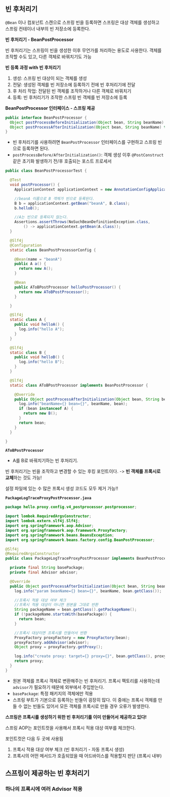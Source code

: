 ## 빈 후처리기

`@Bean` 이나 컴포넌트 스캔으로 스프링 빈을 등록하면 스프링은 대상 객체를 생성하고 스프링 컨테이너 내부의 빈 저장소에 등록한다.



**빈 후처리기 - BeanPostProcessor**

빈 후처리기는 스프링이 빈을 생성한 이후 무언가를 처리하는 용도로 사용한다. 객체를 조작할 수도 있고, 다른 객체로 바꿔치기도 가능



**빈 등록 과정 with 빈 후처리기**

1. 생성: 스프링 빈 대상이 되는 객체를 생성
2. 전달: 생성된 객체를 빈 저장소에 등록하기 전에 빈 후처리기에 전달
3. 후 처리 작업: 전달된 빈 객체를 조작하거나 다른 객체로 바꿔치기
4. 등록: 빈 후처리기가 조작한 스프링 빈 객체를 빈 저장소에 등록



**BeanPostProcessor 인터페이스 - 스프링 제공**

```java
public interface BeanPostProcessor {
  Object postProcessBeforeInitialization(Object bean, String beanName) throws BeansException
  Object postProcessAfterInitialization(Object bean, String beanName) throws BeansException
}
```

- 빈 후처리기를 사용하려면 `BeanPostProcessor` 인터페이스를 구현하고 스프링 빈으로 등록하면 된다.
- `postProcessBefore/AfterInitialization()`: 객체 생성 이후 `@PostConstruct` 같은 초기화 발생하기 전/후 호출되는 포스트 프로세서







```java
public class BeanPostProcessorTest {

  @Test
  void postProcessor() {
    ApplicationContext applicationContext = new AnnotationConfigApplicationContext(BeanPostProcessorConfig.class);

    //beanA 이름으로 B 객체가 빈으로 등록된다.
    B b = applicationContext.getBean("beanA", B.class);
    b.helloB();

    //A는 빈으로 등록되지 않는다.
    Assertions.assertThrows(NoSuchBeanDefinitionException.class,
        () -> applicationContext.getBean(A.class));
  }

  @Slf4j
  @Configuration
  static class BeanPostProcessorConfig {

    @Bean(name = "beanA")
    public A a() {
      return new A();
    }

    @Bean
    public AToBPostProcessor helloPostProcessor() {
      return new AToBPostProcessor();
    }

  }

  @Slf4j
  static class A {
    public void helloA() {
      log.info("hello A");
    }
  }

  @Slf4j
  static class B {
    public void helloB() {
      log.info("hello B");
    }
  }

  @Slf4j
  static class AToBPostProcessor implements BeanPostProcessor {

    @Override
    public Object postProcessAfterInitialization(Object bean, String beanName) {
      log.info("beanName={} bean={}", beanName, bean);
      if (bean instanceof A) {
        return new B();
      }
      return bean;
    }
  }

}
```



**`AToBPostProcessor`**

- A를 B로 바꿔치기하는 빈 후처리기.



빈 후처리기는 빈을 조작하고 변경할 수 있는 후킹 포인트이다. -> **빈 객체를 프록시로 교체**하는 것도 가능!

설정 파일에 있는 수 많은 프록시 생성 코드도 모두 제거 가능!!



**`PackageLogTraceProxyPostProcessor.java`**

```java
package hello.proxy.config.v4_postprocessor.postprocessor;

import lombok.RequiredArgsConstructor;
import lombok.extern.slf4j.Slf4j;
import org.springframework.aop.Advisor;
import org.springframework.aop.framework.ProxyFactory;
import org.springframework.beans.BeansException;
import org.springframework.beans.factory.config.BeanPostProcessor;

@Slf4j
@RequiredArgsConstructor
public class PackageLogTraceProxyPostProcessor implements BeanPostProcessor {

  private final String basePackage;
  private final Advisor advisor;

  @Override
  public Object postProcessAfterInitialization(Object bean, String beanName) throws BeansException {
    log.info("param beanName={} bean={}", beanName, bean.getClass());

    //프록시 적용 대상 여부 체크
    //프록시 적용 대상이 아니면 원본을 그대로 반환
    String packageName = bean.getClass().getPackageName();
    if (!packageName.startsWith(basePackage)) {
      return bean;
    }

    //프록시 대상이면 프록시를 만들어서 반환
    ProxyFactory proxyFactory = new ProxyFactory(bean);
    proxyFactory.addAdvisor(advisor);
    Object proxy = proxyFactory.getProxy();

    log.info("create proxy: target={} proxy={}", bean.getClass(), proxy.getClass());
    return proxy;
  }
}
```

- 원본 객체를 프록시 객체로 변환해주는 빈 후처리기. 프록시 팩토리를 사용하는데 `advisor`가 필요하기 때문에 외부에서 주입받는다.
- `basePackage`: 특정 패키지의 객체에만 적용
- 스프링 부트가 기본으로 등록하는 빈들이 굉장히 많다. 이 중에는 프록시 객체를 만들 수 없는 빈들도 있어서 모든 객체를 프록시로 만들 경우 오류가 발생한다.



**스프링은 프록시를 생성하기 위한 빈 후처리기를 이미 만들어서 제공하고 있다!**

스프링 AOP는 포인트컷을 사용해서 프록시 적용 대상 여부를 체크한다.



포인트컷은 다음 두 곳에 사용됨

1. 프록시 적용 대상 여부 체크 (빈 후처리기 - 자동 프록시 생성)
2. 프록시의 어떤 메서드가 호출되었을 때 어드바이스를 적용할지 판단 (프록시 내부)



## 스프링이 제공하는 빈 후처리기









### 하나의 프록시에 여러 Advisor 적용